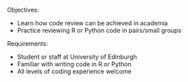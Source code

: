 Objectives:
  - Learn how code review can be achieved in academia
  - Practice reviewing R or Python code in pairs/small groups

Requirements:
  - Student or staff at University of Edinburgh
  - Familiar with writing code in R or Python
  - All levels of coding experience welcome
